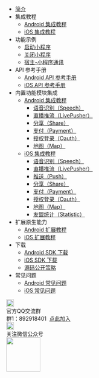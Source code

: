 * [简介](README.md)
* 集成教程
	* [Android 集成教程](UniMPDocs/UseSdk/android.md)
	* [iOS 集成教程](UniMPDocs/UseSdk/ios.md)
* 功能示例
	* [启动小程序](UniMPDocs/Sample/start.md)
	* [关闭小程序](UniMPDocs/Sample/close.md) 
	* [宿主-小程序通讯](UniMPDocs/Sample/event.md) 
* API 参考手册
	* [Android API 参考手册](UniMPDocs/API/android.md)
	* [iOS API 参考手册](UniMPDocs/API/ios.md)
* 内置功能模块集成
	* [Android 集成教程](UniMPDocs/UseModule/android/android.md)
		* [语音识别（Speech）](UniMPDocs/UseModule/android/speech.md)
		* [直播推流（LivePusher）](UniMPDocs/UseModule/android/livepusher.md)
		* [分享（Share）](UniMPDocs/UseModule/android/share.md)
		* [支付（Payment）](UniMPDocs/UseModule/android/payment.md)
		* [授权登录（Oauth）](UniMPDocs/UseModule/android/oauth.md)
		* [地图（Map）](UniMPDocs/UseModule/android/map.md)
	* [iOS 集成教程](UniMPDocs/UseModule/ios/ios.md)
		* [语音识别（Speech）](UniMPDocs/UseModule/ios/speech.md)
		* [直播推流（LivePusher）](UniMPDocs/UseModule/ios/livepusher.md)
		* [推送（Push）](UniMPDocs/UseModule/ios/push.md)
		* [分享（Share）](UniMPDocs/UseModule/ios/share.md)
		* [支付（Payment）](UniMPDocs/UseModule/ios/payment.md)
		* [授权登录（Oauth）](UniMPDocs/UseModule/ios/oauth.md)
		* [地图（Map）](UniMPDocs/UseModule/ios/map.md)
		* [友盟统计（Statistic）](UniMPDocs/UseModule/ios/umstatistic.md)
* 扩展原生能力
	* [Android 扩展教程](UniMPDocs/Extension/android.md)
	* [iOS 扩展教程](UniMPDocs/Extension/ios.md)
* 下载
	* [Android SDK 下载](UniMPDocs/SDKDownload/android.md)
	* [iOS SDK 下载](UniMPDocs/SDKDownload/ios.md)
	* [源码公开策略](UniMPDocs/SDKDownload/opensource.md)
* 常见问题
	* [Android 常见问题](UniMPDocs/FAQ/android.md)
	* [iOS 常见问题](UniMPDocs/FAQ/ios.md)
<div class="contact-box">
	<div class="contact-item">
	  <img src="//img-cdn-qiniu.dcloud.net.cn/uniapp/doc/qq@2x.png" width="20" height="20"/>
	  <div class="contact-smg">
	     <div>官方QQ交流群</div>
	  <div>群1：892918401 &nbsp;<a target="_blank" href="//shang.qq.com/wpa/qunwpa?idkey=4b0a7a0f7c73efb5cebb38bb8bf7df262b68a31e0205709467eed8cca8da58d1">点此加入</a></div>
	  </div>
	</div>
  <div class="contact-item">
  	<img src="//img-cdn-qiniu.dcloud.net.cn/uniapp/doc/weixin@2x.png" width="20" height="20"/>
  	<div class="contact-smg">
  		<div>关注微信公众号</div>
  		<img src="https://img-cdn-qiniu.dcloud.net.cn/uniapp/doc/weixin.jpg" width="90" height="90"/>
  	</div>
  </div>
</div>
